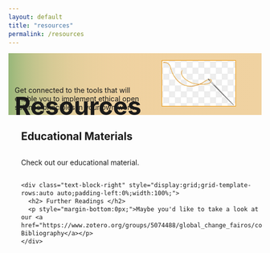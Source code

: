 ```yaml
---
layout: default
title: "resources"
permalink: /resources
---
```


<div class="text-block-right" style="display:grid;grid-template-columns:repeat(auto-fit, minmax(200px, 1fr));background-image:linear-gradient(to left, #f0d2a1, 90%, #97b779);padding:0;margin-right:0;width:100%;" id="headingblock">
    <div class="text-block-right" style="display:grid;grid-template-rows:40px auto;background-color:transparent;padding-left:5%;align-content:center;width:95%;" id="heading-left">
      <h1 style="font-size:calc(20px + 3vw);height:40px;align-self:start;">Resources</h1>
      <p style="align-self:start;padding-top:10px;margin:0px;margin-top:3%;" id="describe">Get connected to the tools that will enable you to implement ethical open science principles in your own work.</p>
    </div>
    <div class="text-block-right" style="background-color:transparent;padding-left:0;float:right;justify-self:end;max-width:460px; margin-right:5%; margin-left: 5%; width: 90%;" id="heading-image">
      <figure id="stakes">
        <img src="./images/needle.png" alt="needle" style="width=100%;border: 1px solid #ec970b;">
      </figure>
    </div>
  </div>
  
<div class="text-block-right" style="display:grid;grid-template-rows:auto auto;padding-left:5%;width:95%;">
    <div class="text-block-right" style="display:grid;grid-template-rows:auto auto;padding-left:0%;width:100%;">
      <h2> Educational Materials </h2>
      <p> Check out our educational material. </p>
    </div>

    <div class="text-block-right" style="display:grid;grid-template-rows:auto auto;padding-left:0%;width:100%;">
      <h2> Further Readings </h2>
      <p style="margin-bottom:0px;">Maybe you'd like to take a look at our <a href="https://www.zotero.org/groups/5074488/global_change_fairos/collections/JU24MBI5/collection">Zotero Bibliography</a></p>
    </div>
</div>
